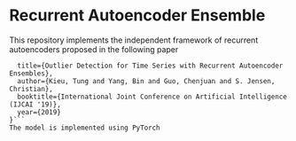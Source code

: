 # Recurrent Autoencoder Ensemble

This repository implements the independent framework of recurrent autoencoders proposed in the following paper
```@inproceedings{tungbcc19,
  title={Outlier Detection for Time Series with Recurrent Autoencoder Ensembles},
  author={Kieu, Tung and Yang, Bin and Guo, Chenjuan and S. Jensen, Christian},
  booktitle={International Joint Conference on Artificial Intelligence (IJCAI '19)},
  year={2019}
}```
The model is implemented using PyTorch
